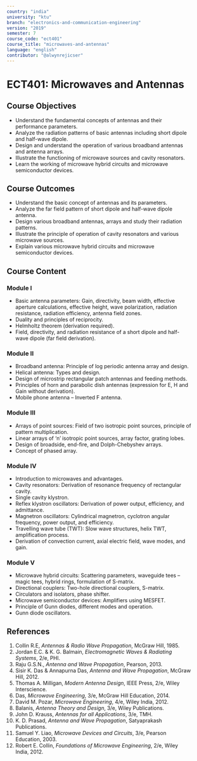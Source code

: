 ```yaml
---
country: "india"
university: "ktu"
branch: "electronics-and-communication-engineering"
version: "2019"
semester: 7
course_code: "ect401"
course_title: "microwaves-and-antennas"
language: "english"
contributor: "@alwynrejicser"
---
```


# ECT401: Microwaves and Antennas

## Course Objectives

- Understand the fundamental concepts of antennas and their performance parameters.
- Analyze the radiation patterns of basic antennas including short dipole and half-wave dipole.
- Design and understand the operation of various broadband antennas and antenna arrays.
- Illustrate the functioning of microwave sources and cavity resonators.
- Learn the working of microwave hybrid circuits and microwave semiconductor devices.

## Course Outcomes

- Understand the basic concept of antennas and its parameters.
- Analyze the far field pattern of short dipole and half-wave dipole antenna.
- Design various broadband antennas, arrays and study their radiation patterns.
- Illustrate the principle of operation of cavity resonators and various microwave sources.
- Explain various microwave hybrid circuits and microwave semiconductor devices.

## Course Content

### Module I

- Basic antenna parameters: Gain, directivity, beam width, effective aperture calculations, effective height, wave polarization, radiation resistance, radiation efficiency, antenna field zones.
- Duality and principles of reciprocity.
- Helmholtz theorem (derivation required).
- Field, directivity, and radiation resistance of a short dipole and half-wave dipole (far field derivation).

### Module II

- Broadband antenna: Principle of log periodic antenna array and design.
- Helical antenna: Types and design.
- Design of microstrip rectangular patch antennas and feeding methods.
- Principles of horn and parabolic dish antennas (expression for E, H and Gain without derivation).
- Mobile phone antenna – Inverted F antenna.

### Module III

- Arrays of point sources: Field of two isotropic point sources, principle of pattern multiplication.
- Linear arrays of ‘n’ isotropic point sources, array factor, grating lobes.
- Design of broadside, end-fire, and Dolph-Chebyshev arrays.
- Concept of phased array.

### Module IV

- Introduction to microwaves and advantages.
- Cavity resonators: Derivation of resonance frequency of rectangular cavity.
- Single cavity klystron.
- Reflex klystron oscillators: Derivation of power output, efficiency, and admittance.
- Magnetron oscillators: Cylindrical magnetron, cyclotron angular frequency, power output, and efficiency.
- Travelling wave tube (TWT): Slow wave structures, helix TWT, amplification process.
- Derivation of convection current, axial electric field, wave modes, and gain.

### Module V

- Microwave hybrid circuits: Scattering parameters, waveguide tees – magic tees, hybrid rings, formulation of S-matrix.
- Directional couplers: Two-hole directional couplers, S-matrix.
- Circulators and isolators, phase shifter.
- Microwave semiconductor devices: Amplifiers using MESFET.
- Principle of Gunn diodes, different modes and operation.
- Gunn diode oscillators.

## References

1. Collin R.E, *Antennas & Radio Wave Propagation*, McGraw Hill, 1985.
2. Jordan E.C. & K. G. Balmain, *Electromagnetic Waves & Radiating Systems*, 2/e, PHI.
3. Raju G.S.N., *Antenna and Wave Propagation*, Pearson, 2013.
4. Sisir K. Das & Annapurna Das, *Antenna and Wave Propagation*, McGraw Hill, 2012.
5. Thomas A. Milligan, *Modern Antenna Design*, IEEE Press, 2/e, Wiley Interscience.
6. Das, *Microwave Engineering*, 3/e, McGraw Hill Education, 2014.
7. David M. Pozar, *Microwave Engineering*, 4/e, Wiley India, 2012.
8. Balanis, *Antenna Theory and Design*, 3/e, Wiley Publications.
9. John D. Krauss, *Antennas for all Applications*, 3/e, TMH.
10. K. D. Prasad, *Antenna and Wave Propagation*, Satyaprakash Publications.
11. Samuel Y. Liao, *Microwave Devices and Circuits*, 3/e, Pearson Education, 2003.
12. Robert E. Collin, *Foundations of Microwave Engineering*, 2/e, Wiley India, 2012.

